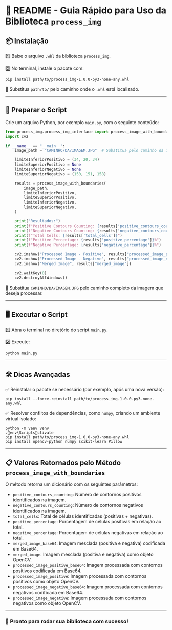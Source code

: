 
# 📖 README - Guia Rápido para Uso da Biblioteca `process_img`

## 📦 Instalação

1️⃣ Baixe o arquivo `.whl` da biblioteca `process_img`.  

2️⃣ No terminal, instale o pacote com:
```
pip install path/to/process_img-1.0.0-py3-none-any.whl
```
📌 Substitua `path/to/` pelo caminho onde o `.whl` está localizado.

---

## 🚀 Preparar o Script
Crie um arquivo Python, por exemplo `main.py`, com o seguinte conteúdo:
```python
from process_img.process_img_interface import process_image_with_boundaries
import cv2

if __name__ == "__main__":
    image_path = "CAMINHO/DA/IMAGEM.JPG"  # Substitua pelo caminho da imagem

    limiteInferiorPositivo = (34, 20, 34)
    limiteSuperiorPositivo = None
    limiteInferiorNegativo = None
    limiteSuperiorNegativo = (150, 151, 158)

    results = process_image_with_boundaries(
        image_path,
        limiteInferiorPositivo,
        limiteSuperiorPositivo,
        limiteInferiorNegativo,
        limiteSuperiorNegativo,
    )

    print("Resultados:")
    print(f"Positive Contours Counting: {results['positive_contours_counting']}")
    print(f"Negative Contours Counting: {results['negative_contours_counting']}")
    print(f"Total Cells: {results['total_cells']}")
    print(f"Positive Percentage: {results['positive_percentage']}%")
    print(f"Negative Percentage: {results['negative_percentage']}%")

    cv2.imshow("Processed Image - Positive", results["processed_image_positive"])
    cv2.imshow("Processed Image - Negative", results["processed_image_negative"])
    cv2.imshow("Merged Image", results["merged_image"])

    cv2.waitKey(0)
    cv2.destroyAllWindows()
```
📌 Substitua `CAMINHO/DA/IMAGEM.JPG` pelo caminho completo da imagem que deseja processar.

---

## 🖥 Executar o Script
1️⃣ Abra o terminal no diretório do script `main.py`.  

2️⃣ Execute:
```
python main.py
```

---

## 🛠 Dicas Avançadas
✅ Reinstalar o pacote se necessário (por exemplo, após uma nova versão):
```
pip install --force-reinstall path/to/process_img-1.0.0-py3-none-any.whl
```

✅ Resolver conflitos de dependências, como `numpy`, criando um ambiente virtual isolado:
```
python -m venv venv
.env\Scriptsctivate
pip install path/to/process_img-1.0.0-py3-none-any.whl
pip install opencv-python numpy scikit-learn Pillow
```
---

## 📋 Valores Retornados pelo Método `process_image_with_boundaries`
O método retorna um dicionário com os seguintes parâmetros:

- `positive_contours_counting`: Número de contornos positivos identificados na imagem.
- `negative_contours_counting`: Número de contornos negativos identificados na imagem.
- `total_cells`: Total de células identificadas (positivas + negativas).
- `positive_percentage`: Porcentagem de células positivas em relação ao total.
- `negative_percentage`: Porcentagem de células negativas em relação ao total.
- `merged_image_base64`: Imagem mesclada (positiva e negativa) codificada em Base64.
- `merged_image`: Imagem mesclada (positiva e negativa) como objeto OpenCV.
- `processed_image_positive_base64`: Imagem processada com contornos positivos codificada em Base64.
- `processed_image_positive`: Imagem processada com contornos positivos como objeto OpenCV.
- `processed_image_negative_base64`: Imagem processada com contornos negativos codificada em Base64.
- `processed_image_negative`: Imagem processada com contornos negativos como objeto OpenCV.

---

### 📢 Pronto para rodar sua biblioteca com sucesso!
